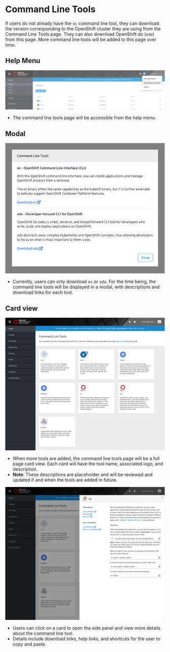 # Command Line Tools

If users do not already have the `oc` command line tool, they can download the version corresponding to the OpenShift cluster they are using from the Command Line Tools page. They can also download OpenShift do (`odo`) from this page. More command line tools will be added to this page over time.

## Help Menu
![dropdown](img/dropdown.png)
* The command line tools page will be accessible from the help menu.

## Modal
![modal](img/modal.png)
* Currently, users can only download `oc` or `odo`. For the time being, the command line tools will be displayed in a modal, with descriptions and download links for each tool.

## Card view
![card](img/card-view.png)
* When more tools are added, the command line tools page will be a full page card view. Each card will have the tool name, associated logo, and description.
* **Note**: These descriptions are placeholder and will be reviewed and updated if and when the tools are added in future.

![panel](img/card-view-panel.png)
* Users can click on a card to open the side panel and view more details about the command line tool.
* Details include download links, help links, and shortcuts for the user to copy and paste.
